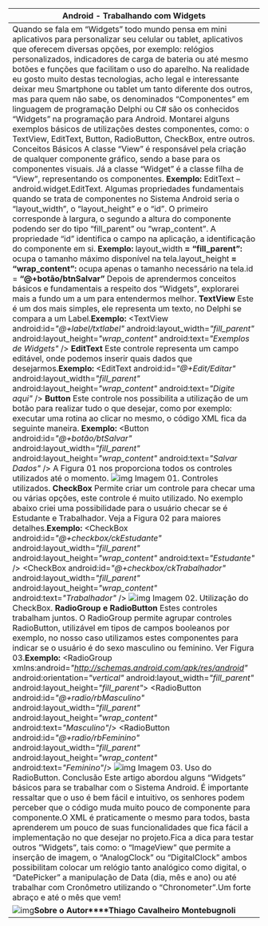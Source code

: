 | Android - Trabalhando com Widgets                            |
| ------------------------------------------------------------ |
| Quando se fala em “Widgets” todo mundo pensa em mini aplicativos para personalizar seu celular ou tablet, aplicativos que oferecem diversas opções, por exemplo: relógios personalizados, indicadores de carga de bateria ou até mesmo botões e funções que facilitam o uso do aparelho. Na realidade eu gosto muito destas tecnologias, acho legal e interessante deixar meu Smartphone ou tablet um tanto diferente dos outros, mas para quem não sabe, os denominados “Componentes” em linguagem de programação Delphi ou C# são os conhecidos “Widgets” na programação para Android. Montarei alguns exemplos básicos de utilizações destes componentes, como: o TextView, EditText, Button, RadioButton, CheckBox, entre outros.  Conceitos Básicos A classe “View” é responsável pela criação de qualquer componente gráfico, sendo a base para os componentes visuais. Já a classe “Widget” é a classe filha de “View”, representando os componentes.  **Exemplo:**  EditText – android.widget.EditText.  Algumas propriedades fundamentais quando se trata de componentes no Sistema Android seria o “layout_width”, o “layout_height” e o “id”. O primeiro corresponde à largura, o segundo a altura do componente podendo ser do tipo “fill_parent” ou “wrap_content”. A propriedade “id” identifica o campo na aplicação, a identificação do componente em si. **Exemplo:** layout_width **= “fill_parent”:** ocupa o tamanho máximo disponível na tela.layout_height **= “wrap_content”:** ocupa apenas o tamanho necessário na tela.id = **“@+botão/btnSalvar”** Depois de aprendermos conceitos básicos e fundamentais a respeito dos “Widgets”, explorarei mais a fundo um a um para entendermos melhor. **TextView** Este é um dos mais simples, ele representa um texto, no Delphi se compara a um Label.**Exemplo:**   <TextView    android:id=*"@+label/txtlabel"*   android:layout_width=*"fill_parent"*   android:layout_height=*"wrap_content"*   android:text=*"Exemplos de Widgets"* />  **EditText** Este controle representa um campo editável, onde podemos inserir quais dados que desejarmos.**Exemplo:**   <EditText   android:id=*"@+Edit/Editar"*   android:layout_width=*"fill_parent"*   android:layout_height=*"wrap_content"*   android:text=*"Digite aqui"* />  **Button** Este controle nos possibilita a utilização de um botão para realizar tudo o que desejar, como por exemplo: executar uma rotina ao clicar no mesmo, o código XML fica da seguinte maneira. **Exemplo:**   <Button   android:id=*"@+botão/btSalvar"*   android:layout_width=*"fill_parent"*   android:layout_height=*"wrap_content"*   android:text=*"Salvar Dados"* />  A Figura 01 nos proporciona todos os controles utilizados até o momento.    ![img](http://theclub.com.br/Restrito/Revistas/201204/andr01.jpg) Imagem 01. Controles utilizados.  **CheckBox** Permite criar um controle para checar uma ou várias opções, este controle é muito utilizado. No exemplo abaixo criei uma possibilidade para o usuário checar se é Estudante e Trabalhador. Veja a Figura 02 para maiores detalhes.**Exemplo:**   <CheckBox  android:id=*"@+checkbox/ckEstudante"*  android:layout_width=*"fill_parent"*  android:layout_height=*"wrap_content"*  android:text=*"Estudante"* /> <CheckBox  android:id=*"@+checkbox/ckTrabalhador"*  android:layout_width=*"fill_parent"*  android:layout_height=*"wrap_content"*  android:text=*"Trabalhador"* />    ![img](http://theclub.com.br/Restrito/Revistas/201204/andr02.jpg) Imagem 02. Utilização do CheckBox.  **RadioGroup e RadioButton** Estes controles trabalham juntos. O RadioGroup permite agrupar controles RadioButton, utilizável em tipos de campos booleanos por exemplo, no nosso caso utilizamos estes componentes para indicar se o usuário é do sexo masculino ou feminino. Ver Figura 03.**Exemplo:**   <RadioGroup xmlns:android=*"http://schemas.android.com/apk/res/android"*   android:orientation=*"vertical"*   android:layout_width=*"fill_parent"*   android:layout_height=*"fill_parent"*>   <RadioButton   android:id=*"@+radio/rbMasculino"*   android:layout_width=*"fill_parent"*   android:layout_height=*"wrap_content"*   android:text=*"Masculino"*/>   <RadioButton   android:id=*"@+radio/rbFeminino"*   android:layout_width=*"fill_parent"*   android:layout_height=*"wrap_content"*   android:text=*"Feminino"*/>  </RadioGroup>    ![img](http://theclub.com.br/Restrito/Revistas/201204/andr03.jpg) Imagem 03. Uso do RadioButton.  Conclusão Este artigo abordou alguns “Widgets” básicos para se trabalhar com o Sistema Android. É importante ressaltar que o uso é bem fácil e intuitivo, os senhores podem perceber que o código muda muito pouco de componente para componente.O XML é praticamente o mesmo para todos, basta aprenderem um pouco de suas funcionalidades que fica fácil a implementação no que desejar no projeto.Fica a dica para testar outros ”Widgets”, tais como: o “ImageView” que permite a inserção de imagem, o “AnalogClock” ou “DigitalClock” ambos possibilitam colocar um relógio tanto analógico como digital, o “DatePicker” a manipulação de Data (dia, mês e ano) ou até trabalhar com Cronômetro utilizando o “Chronometer”.Um forte abraço e até o mês que vem! |
| ![img](http://theclub.com.br/images/autor/autores.png)**Sobre o Autor****Thiago Cavalheiro Montebugnoli** |